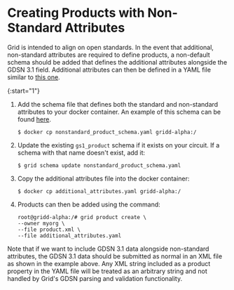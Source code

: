 # Creating Products with Non-Standard Attributes

<!--
  Copyright (c) 2018-2021 Cargill Incorporated
  Licensed under Creative Commons Attribution 4.0 International License
  https://creativecommons.org/licenses/by/4.0/
-->

Grid is intended to align on open standards. In the event that additional,
non-standard attributes are required to define products, a non-default schema
should be added that defines the additional attributes alongside the GDSN 3.1
field. Additional attributes can then be defined in a YAML file similar to
<a href="/docs/0.4/references/product/additional_attributes.yaml"
download="additional_attributes.yaml">this one</a>.

{:start="1"}

1. Add the schema file that defines both the standard and non-standard
attributes to your docker container. An example of this schema can be found
<a href="/docs/0.4/references/product/nonstandard_product_schema.yaml"
download="nonstandard_product_schema.yaml">here</a>.

   ```
   $ docker cp nonstandard_product_schema.yaml gridd-alpha:/
   ```

1. Update the existing `gs1_product` schema if it exists on your circuit.
If a schema with that name doesn't exist, add it:

    ```
    $ grid schema update nonstandard_product_schema.yaml
    ```

1. Copy the additional attributes file into the docker container:

   ```
   $ docker cp additional_attributes.yaml gridd-alpha:/
   ```

1. Products can then be added using the command:

   ```
   root@gridd-alpha:/# grid product create \
   --owner myorg \
   --file product.xml \
   --file additional_attributes.yaml
   ```

Note that if we want to include GDSN 3.1 data alongside non-standard attributes,
the GDSN 3.1 data should be submitted as normal in an XML file as shown in the
example above. Any XML string included as a product property in the YAML file
will be treated as an arbitrary string and not handled by Grid's GDSN parsing
and validation functionality.
